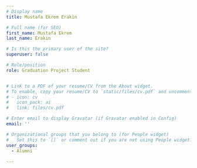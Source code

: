 ```yaml
---
# Display name
title: Mustafa Ekrem Erakin

# Full name (for SEO)
first_name: Mustafa Ekrem
last_name: Erakin

# Is this the primary user of the site?
superuser: false

# Role/position
role: Graduation Project Student 


# Link to a PDF of your resume/CV from the About widget.
# To enable, copy your resume/CV to `static/files/cv.pdf` and uncomment the lines below.
# - icon: cv
#   icon_pack: ai
#   link: files/cv.pdf

# Enter email to display Gravatar (if Gravatar enabled in Config)
email: ''

# Organizational groups that you belong to (for People widget)
#   Set this to `[]` or comment out if you are not using People widget.
user_groups:
  - Alumni
 
---
```

